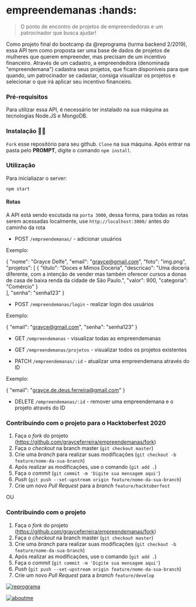 # empreendemanas :hands:
> O ponto de encontro de projetos de empreendedoras e um patrocinador que busca ajudar!

Como projeto final do bootcamp da @reprograma (turma backend 2/2019), essa API tem como proposta ser uma base de dados de projetos de mulheres que querem empreender, mas precisam de um incentivo financeiro. Através de um cadastro, a empreendedora (denominada "empreendemana") cadastra seus projetos, que ficam disponíveis para que quando, um patrocinador se cadastar, consiga visualizar os projetos e selecionar o que irá aplicar seu incentivo financeiro.

### Pré-requisitos

Para utilizar essa API, é necessário ter instalado na sua máquina as tecnologias Node.JS e MongoDB.

### Instalação :woman_technologist:

`Fork` esse repositório para seu github. `Clone` na sua máquina. Após entrar na pasta pelo **PROMPT**, digite o comando `npm install`.

### Utilização 

Para inicialiazar o server:
```
npm start
```

#### Rotas

A API está sendo escutada na `porta 3000`, dessa forma, para todas as rotas serem acessadas localmente, use `http://localhost:3000/` antes do caminho da rota

- POST `/empreendemanas/` - adicionar usuários 

Exemplo:

  {
  "nome": "Grayce Delfe",
  "email": "grayce@gmail.com",
  "foto": "img.png",
  "projetos": [
  	{
	"titulo": "Doces e Mimos Doceria",
	"descricao": "Uma doceria diferente, com a intenção de vender mas também oferecer cursos a donas de casa de baixa renda da cidade de São Paulo.",
	"valor": 900,
	"categoria": "Comércio"
	}	
  	],
  "senha": "senha123"
  }

- POST `/empreendemanas/login` - realizar login dos usuários

Exemplo:

{
	"email": "grayce@gmail.com",
	"senha": "senha123"
}

- GET `/empreendemanas` - visualizar todas as empreendemanas

- GET `/empreendemanas/projetos` - visualizar todos os projetos existentes

- PATCH `/empreendemanas/:id` - atualizar uma empreendemana através do ID

Exemplo:

{
  "email": "grayce.de.deus.ferreira@gmail.com"
}

- DELETE `/empreendemanas/:id` - remover uma empreendemana e o projeto através do ID


### Contribuindo com o projeto para o Hacktoberfest 2020

1. Faça o _fork_ do projeto (<https://github.com/grayceferreira/empreendemanas/fork>)
2. Faça o _checkout_ na branch master (`git checkout master`)
3. Crie uma _branch_ para realizar suas modificações (`git checkout -b feature/nome-da-sua-branch`)
4. Após realizar as modificações, use o comando (`git add .`)
5. Faça o _commit_ (`git commit -m 'Digite sua mensagem aqui'`)
6. _Push_ (`git push --set-upstream origin feature/nome-da-sua-branch`)
7. Crie um novo _Pull Request_ para a _branch_ `feature/hacktoberfest`

OU

### Contribuindo com o projeto

1. Faça o _fork_ do projeto (<https://github.com/grayceferreira/empreendemanas/fork>)
2. Faça o _checkout_ na branch master (`git checkout master`)
3. Crie uma _branch_ para realizar suas modificações (`git checkout -b feature/nome-da-sua-branch`)
4. Após realizar as modificações, use o comando (`git add .`)
5. Faça o _commit_ (`git commit -m 'Digite sua mensagem aqui'`)
6. _Push_ (`git push --set-upstream origin feature/nome-da-sua-branch`)
7. Crie um novo _Pull Request_ para a _branch_ `feature/develop`  


[![reprograma](https://reprograma.com.br/assets/img/logo-fundoclaro.png)](https://www.reprograma.com.br/)


[![aboutme](https://instagram.fgru5-1.fna.fbcdn.net/v/t51.2885-19/s320x320/104238218_665572650691590_4782080953289122449_n.jpg?_nc_ht=instagram.fgru5-1.fna.fbcdn.net&_nc_ohc=lQpMGS09FcsAX_3cjBZ&oh=eebda7ec29fdcf0de68bbd146bfeedd6&oe=5FB6A2D3)](https://linktr.ee/grayce.ferreira)

